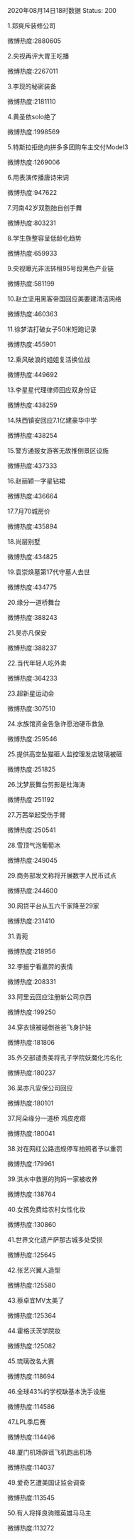 2020年08月14日18时数据
Status: 200

1.郑爽斥装修公司

微博热度:2880605

2.央视再评大胃王吃播

微博热度:2267011

3.李现的秘密装备

微博热度:2181110

4.黄圣依solo绝了

微博热度:1998569

5.特斯拉拒绝向拼多多团购车主交付Model3

微博热度:1269006

6.用表演传播唐诗宋词

微博热度:947622

7.河南42岁双胞胎自创手舞

微博热度:803231

8.学生族整容呈低龄化趋势

微博热度:659933

9.央视曝光非法转租95号段黑色产业链

微博热度:581199

10.赵立坚用黑客帝国回应美要建清洁网络

微博热度:460363

11.徐梦洁打破女子50米短跑记录

微博热度:455901

12.乘风破浪的姐姐复活换位战

微博热度:449692

13.李星星代理律师回应双身份证

微博热度:438259

14.陕西镇安回应7.1亿建豪华中学

微博热度:438254

15.警方通报女游客无故推倒景区设施

微博热度:437333

16.赵丽颖一字星钻裙

微博热度:436664

17.7月70城房价

微博热度:435894

18.尚层别墅

微博热度:434825

19.袁崇焕墓第17代守墓人去世

微博热度:434775

20.缘分一道桥舞台

微博热度:388243

21.吴亦凡保安

微博热度:388237

22.当代年轻人吃外卖

微博热度:364233

23.超新星运动会

微博热度:307510

24.水族馆资金告急许愿池硬币救急

微博热度:259546

25.提供高空坠猫砸人监控理发店玻璃被砸

微博热度:251825

26.沈梦辰舞台剪影是杜海涛

微博热度:251192

27.万茜举起受伤手臂

微博热度:250541

28.雪顶气泡葡萄冰

微博热度:249045

29.商务部发文称将开展数字人民币试点

微博热度:244600

30.网贷平台从五六千家降至29家

微博热度:231410

31.青菀

微博热度:218956

32.李振宁看嘉羿的表情

微博热度:208331

33.阿里云回应注册新公司京西

微博热度:199250

34.穿衣镜被碰倒爸爸飞身护娃

微博热度:181806

35.外交部谴责美将孔子学院妖魔化污名化

微博热度:180237

36.吴亦凡安保公司回应

微博热度:180101

37.阿朵缘分一道桥 鸡皮疙瘩

微博热度:180041

38.对在网红公路违规停车拍照者予以重罚

微博热度:179961

39.洪水中救崽的狗妈一家被收养

微博热度:138764

40.女孩免费给农村女性化妆

微博热度:130860

41.世界文化遗产萨那古城多处受损

微博热度:125645

42.张艺兴翼人造型

微博热度:125580

43.蔡卓宜MV太美了

微博热度:125364

44.霍格沃茨学院妆

微博热度:125082

45.琉璃改名大赛

微博热度:118694

46.全球43%的学校缺基本洗手设施

微博热度:114586

47.LPL季后赛

微博热度:114496

48.厦门机场辟谣飞机跑出机场

微博热度:114037

49.爱奇艺遭美国证监会调查

微博热度:113545

50.有人将择良驹赠英雄马马主

微博热度:113272

